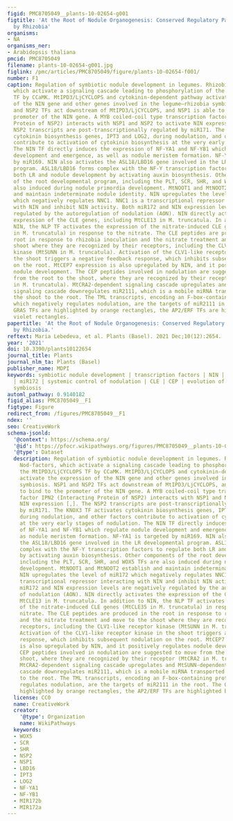 ```yaml
---
figid: PMC8705049__plants-10-02654-g001
figtitle: 'At the Root of Nodule Organogenesis: Conserved Regulatory Pathways Recruited
  by Rhizobia'
organisms:
- NA
organisms_ner:
- Arabidopsis thaliana
pmcid: PMC8705049
filename: plants-10-02654-g001.jpg
figlink: /pmc/articles/PMC8705049/figure/plants-10-02654-f001/
number: F1
caption: Regulation of symbiotic nodule development in legumes. Rhizobia produce Nod-factors,
  which activate a signaling cascade leading to phosphorylation of the MtIPD3/LjCYCLOPS
  TF by CCaMK. MtIPD3/LjCYCLOPS and cytokinin-dependent pathway activate the expression
  of the NIN gene and other genes involved in the legume–rhizobia symbiosis. NSP1
  and NSP2 TFs act downstream of MtIPD3/LjCYCLOPS, and NSP1 is able to bind to the
  promoter of the NIN gene. A MYB coiled-coil type transcription factor IPN2 (Interacting
  Protein of NSP2) interacts with NSP1 and NSP2 to activate NIN expression [,]. The
  NSP2 transcripts are post-transcriptionally regulated by miR171. The KNOX3 TF activates
  cytokinin biosynthesis genes, IPT3 and LOG2, during nodulation, and other factors
  contribute to activation of cytokinin biosynthesis at the very early stages of nodulation.
  The NIN TF directly induces the expression of NF-YA1 and NF-YB1 which regulate nodule
  development and emergence, as well as nodule meristem formation. NF-YA1 is targeted
  by miR169. NIN also activates the ASL18/LBD16 gene involved in the LR developmental
  program. ASL18/LBD16 forms complex with the NF-Y transcription factors to regulate
  both LR and nodule development by activating auxin biosynthesis. Other components
  of the root developmental program, including the PLT, SCR, SHR, and WOX5 TFs are
  also induced during nodule primordia development. MtNOOT1 and MtNOOT2 establish
  and maintain indeterminate nodule identity. NIN upregulates the level of miR172
  which negatively regulates NNC1. NNC1 is а transcriptional repressor interacting
  with NIN and inhibit NIN activity. Both miR172 and NIN expression levels are negatively
  regulated by the autoregulation of nodulation (AON). NIN directly activates the
  expression of the CLE genes, including MtCLE13 in M. truncatula. In addition to
  NIN, the NLP TF activates the expression of the nitrate-induced CLE genes (MtCLE35
  in M. truncatula) in response to the nitrate. The CLE peptides are produced in the
  root in response to rhizobia inoculation and the nitrate treatment and move to the
  shoot where they are recognized by their receptors, including the CLV1-like receptor
  kinase (MtSUNN in M. truncatula). Activation of the CLV1-like receptor kinase in
  the shoot triggers a negative feedback response, which inhibits subsequent nodulation
  on the root. MtCEP7 expression is also upregulated by NIN, and it positively regulates
  nodule development. The CEP peptides involved in nodulation are suggested to move
  from the root to the shoot, where they are recognized by their receptor (MtCRA2
  in M. truncatula). MtCRA2-dependent signaling cascade upregulates and MtSUNN-dependent
  signaling cascade downregulates miR2111, which is a mobile miRNA transported from
  the shoot to the root. The TML transcripts, encoding an F-box-containing protein
  which negatively regulates nodulation, are the targets of miR2111 in the root. The
  GRAS TFs are highlighted by orange rectangles, the AP2/ERF TFs are highlighted by
  violet rectangles.
papertitle: 'At the Root of Nodule Organogenesis: Conserved Regulatory Pathways Recruited
  by Rhizobia.'
reftext: Maria Lebedeva, et al. Plants (Basel). 2021 Dec;10(12):2654.
year: '2021'
doi: 10.3390/plants10122654
journal_title: Plants
journal_nlm_ta: Plants (Basel)
publisher_name: MDPI
keywords: symbiotic nodule development | transcription factors | NIN | LBD16 | KNOX
  | miR172 | systemic control of nodulation | CLE | CEP | evolution of legume–rhizobia
  symbiosis
automl_pathway: 0.9140182
figid_alias: PMC8705049__F1
figtype: Figure
redirect_from: /figures/PMC8705049__F1
ndex: ''
seo: CreativeWork
schema-jsonld:
  '@context': https://schema.org/
  '@id': https://pfocr.wikipathways.org/figures/PMC8705049__plants-10-02654-g001.html
  '@type': Dataset
  description: Regulation of symbiotic nodule development in legumes. Rhizobia produce
    Nod-factors, which activate a signaling cascade leading to phosphorylation of
    the MtIPD3/LjCYCLOPS TF by CCaMK. MtIPD3/LjCYCLOPS and cytokinin-dependent pathway
    activate the expression of the NIN gene and other genes involved in the legume–rhizobia
    symbiosis. NSP1 and NSP2 TFs act downstream of MtIPD3/LjCYCLOPS, and NSP1 is able
    to bind to the promoter of the NIN gene. A MYB coiled-coil type transcription
    factor IPN2 (Interacting Protein of NSP2) interacts with NSP1 and NSP2 to activate
    NIN expression [,]. The NSP2 transcripts are post-transcriptionally regulated
    by miR171. The KNOX3 TF activates cytokinin biosynthesis genes, IPT3 and LOG2,
    during nodulation, and other factors contribute to activation of cytokinin biosynthesis
    at the very early stages of nodulation. The NIN TF directly induces the expression
    of NF-YA1 and NF-YB1 which regulate nodule development and emergence, as well
    as nodule meristem formation. NF-YA1 is targeted by miR169. NIN also activates
    the ASL18/LBD16 gene involved in the LR developmental program. ASL18/LBD16 forms
    complex with the NF-Y transcription factors to regulate both LR and nodule development
    by activating auxin biosynthesis. Other components of the root developmental program,
    including the PLT, SCR, SHR, and WOX5 TFs are also induced during nodule primordia
    development. MtNOOT1 and MtNOOT2 establish and maintain indeterminate nodule identity.
    NIN upregulates the level of miR172 which negatively regulates NNC1. NNC1 is а
    transcriptional repressor interacting with NIN and inhibit NIN activity. Both
    miR172 and NIN expression levels are negatively regulated by the autoregulation
    of nodulation (AON). NIN directly activates the expression of the CLE genes, including
    MtCLE13 in M. truncatula. In addition to NIN, the NLP TF activates the expression
    of the nitrate-induced CLE genes (MtCLE35 in M. truncatula) in response to the
    nitrate. The CLE peptides are produced in the root in response to rhizobia inoculation
    and the nitrate treatment and move to the shoot where they are recognized by their
    receptors, including the CLV1-like receptor kinase (MtSUNN in M. truncatula).
    Activation of the CLV1-like receptor kinase in the shoot triggers a negative feedback
    response, which inhibits subsequent nodulation on the root. MtCEP7 expression
    is also upregulated by NIN, and it positively regulates nodule development. The
    CEP peptides involved in nodulation are suggested to move from the root to the
    shoot, where they are recognized by their receptor (MtCRA2 in M. truncatula).
    MtCRA2-dependent signaling cascade upregulates and MtSUNN-dependent signaling
    cascade downregulates miR2111, which is a mobile miRNA transported from the shoot
    to the root. The TML transcripts, encoding an F-box-containing protein which negatively
    regulates nodulation, are the targets of miR2111 in the root. The GRAS TFs are
    highlighted by orange rectangles, the AP2/ERF TFs are highlighted by violet rectangles.
  license: CC0
  name: CreativeWork
  creator:
    '@type': Organization
    name: WikiPathways
  keywords:
  - WOX5
  - SCR
  - SHR
  - NSP2
  - NSP1
  - LBD16
  - IPT3
  - LOG2
  - NF-YA1
  - NF-YB1
  - MIR172b
  - MIR172a
---
```

